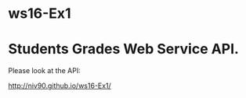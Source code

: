 # ws16-Ex1

# Students Grades Web Service API.
Please look at the API: <br>

http://niv90.github.io/ws16-Ex1/

